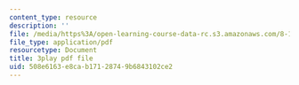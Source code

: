 ```yaml
---
content_type: resource
description: ''
file: /media/https%3A/open-learning-course-data-rc.s3.amazonaws.com/8-13-14-experimental-physics-i-ii-junior-lab-fall-2016-spring-2017/508e6163e8cab17128749b6843102ce2_yornlzBHL4.pdf
file_type: application/pdf
resourcetype: Document
title: 3play pdf file
uid: 508e6163-e8ca-b171-2874-9b6843102ce2
---
```

